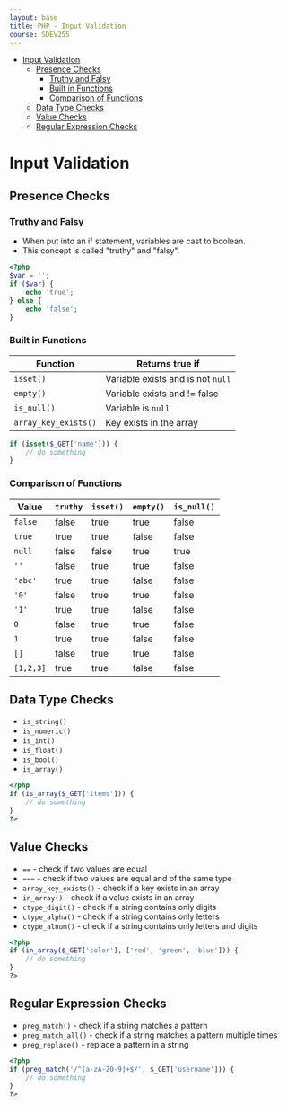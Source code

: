 ```yaml
---
layout: base
title: PHP - Input Validation
course: SDEV255
---
```


- [Input Validation](#input-validation)
  - [Presence Checks](#presence-checks)
    - [Truthy and Falsy](#truthy-and-falsy)
    - [Built in Functions](#built-in-functions)
    - [Comparison of Functions](#comparison-of-functions)
  - [Data Type Checks](#data-type-checks)
  - [Value Checks](#value-checks)
  - [Regular Expression Checks](#regular-expression-checks)

# Input Validation

## Presence Checks

### Truthy and Falsy

- When put into an if statement, variables are cast to boolean.
- This concept is called "truthy" and "falsy".

```php
<?php
$var = '';
if ($var) {
    echo 'true';
} else {
    echo 'false';
}
```

### Built in Functions

| Function             | Returns true if                   |
| -------------------- | --------------------------------- |
| `isset()`            | Variable exists and is not `null` |
| `empty()`            | Variable exists and != false      |
| `is_null()`          | Variable is `null`                |
| `array_key_exists()` | Key exists in the array           |

```php
if (isset($_GET['name'])) {
    // do something
}
```

### Comparison of Functions

| Value     | `truthy` | `isset()` | `empty()` | `is_null()` |
| --------- | -------- | --------- | --------- | ----------- |
| `false`   | false    | true      | true      | false       |
| `true`    | true     | true      | false     | false       |
| `null`    | false    | false     | true      | true        |
| `''`      | false    | true      | true      | false       |
| `'abc'`   | true     | true      | false     | false       |
| `'0'`     | false    | true      | true      | false       |
| `'1'`     | true     | true      | false     | false       |
| `0`       | false    | true      | true      | false       |
| `1`       | true     | true      | false     | false       |
| `[]`      | false    | true      | true      | false       |
| `[1,2,3]` | true     | true      | false     | false       |

## Data Type Checks

- `is_string()`
- `is_numeric()`
- `is_int()`
- `is_float()`
- `is_bool()`
- `is_array()`

```php
<?php
if (is_array($_GET['items'])) {
    // do something
}
?>
```

## Value Checks

- `==` - check if two values are equal
- `===` - check if two values are equal and of the same type
- `array_key_exists()` - check if a key exists in an array
- `in_array()` - check if a value exists in an array
- `ctype_digit()` - check if a string contains only digits
- `ctype_alpha()` - check if a string contains only letters
- `ctype_alnum()` - check if a string contains only letters and digits

```php
<?php
if (in_array($_GET['color'], ['red', 'green', 'blue'])) {
    // do something
}
?>
```

## Regular Expression Checks

- `preg_match()` - check if a string matches a pattern
- `preg_match_all()` - check if a string matches a pattern multiple times
- `preg_replace()` - replace a pattern in a string

```php
<?php
if (preg_match('/^[a-zA-Z0-9]+$/', $_GET['username'])) {
    // do something
}
?>
```
